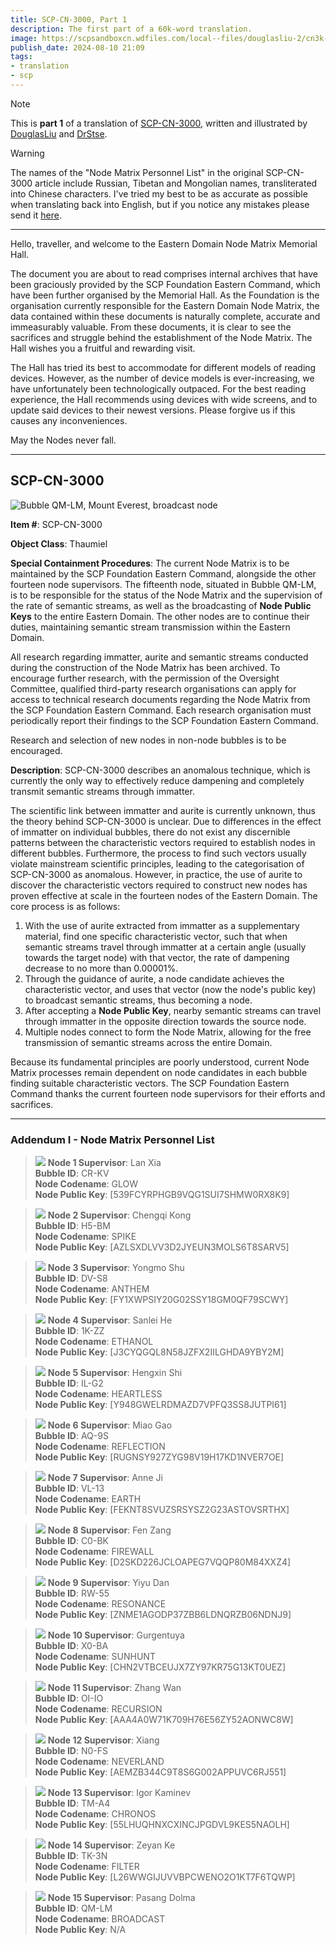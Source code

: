 ```yaml
---
title: SCP-CN-3000, Part 1
description: The first part of a 60k-word translation.
image: https://scpsandboxcn.wdfiles.com/local--files/douglasliu-2/cn3k-node-broadcast.png
publish_date: 2024-08-10 21:09
tags:
- translation
- scp
---
```


> [!note]
> This is **part 1** of a translation of [SCP-CN-3000](https://scp-wiki-cn.wikidot.com/scp-cn-985),
> written and illustrated by [DouglasLiu](https://www.wikidot.com/user:info/douglasliu)
> and [DrStse](https://www.wikidot.com/user:info/drstse).

> [!warning]
> The names of the "Node Matrix Personnel List" in the original SCP-CN-3000 article
> include Russian, Tibetan and Mongolian names, transliterated into Chinese characters.
> I've tried my best to be as accurate as possible when translating back into English,
> but if you notice any mistakes please send it [here](https://github.com/hanyuone/hanyuone.live/issues).

***

Hello, traveller, and welcome to the Eastern Domain Node Matrix Memorial Hall.

The document you are about to read comprises internal archives that have been graciously provided by the SCP Foundation Eastern Command, which have been further organised by the Memorial Hall. As the Foundation is the organisation currently responsible for the Eastern Domain Node Matrix, the data contained within these documents is naturally complete, accurate and immeasurably valuable. From these documents, it is clear to see the sacrifices and struggle behind the establishment of the Node Matrix. The Hall wishes you a fruitful and rewarding visit.

The Hall has tried its best to accommodate for different models of reading devices. However, as the number of device models is ever-increasing, we have unfortunately been technologically outpaced. For the best reading experience, the Hall recommends using devices with wide screens, and to update said devices to their newest versions. Please forgive us if this causes any inconveniences.

May the Nodes never fall.

***

## SCP-CN-3000

![Bubble QM-LM, Mount Everest, broadcast node](https://scpsandboxcn.wdfiles.com/local--files/douglasliu-2/cn3k-node-broadcast.png)

**Item #**: SCP-CN-3000

**Object Class**: Thaumiel

**Special Containment Procedures**: The current Node Matrix is to be maintained by the SCP Foundation Eastern Command, alongside the other fourteen node supervisors. The fifteenth node, situated in Bubble QM-LM, is to be responsible for the status of the Node Matrix and the supervision of the rate of semantic streams, as well as the broadcasting of **Node Public Keys** to the entire Eastern Domain. The other nodes are to continue their duties, maintaining semantic stream transmission within the Eastern Domain.

All research regarding immatter, aurite and semantic streams conducted during the construction of the Node Matrix has been archived. To encourage further research, with the permission of the Oversight Committee, qualified third-party research organisations can apply for access to technical research documents regarding the Node Matrix from the SCP Foundation Eastern Command. Each research organisation must periodically report their findings to the SCP Foundation Eastern Command.

Research and selection of new nodes in non-node bubbles is to be encouraged.

**Description**: SCP-CN-3000 describes an anomalous technique, which is currently the only way to effectively reduce dampening and completely transmit semantic streams through immatter.

The scientific link between immatter and aurite is currently unknown, thus the theory behind SCP-CN-3000 is unclear. Due to differences in the effect of immatter on individual bubbles, there do not exist any discernible patterns between the characteristic vectors required to establish nodes in different bubbles. Furthermore, the process to find such vectors usually violate mainstream scientific principles, leading to the categorisation of SCP-CN-3000 as anomalous. However, in practice, the use of aurite to discover the characteristic vectors required to construct new nodes has proven effective at scale in the fourteen nodes of the Eastern Domain. The core process is as follows:
1. With the use of aurite extracted from immatter as a supplementary material, find one specific characteristic vector, such that when semantic streams travel through immatter at a certain angle (usually towards the target node) with that vector, the rate of dampening decrease to no more than 0.00001%.
2. Through the guidance of aurite, a node candidate achieves the characteristic vector, and uses that vector (now the node's public key) to broadcast semantic streams, thus becoming a node.
3. After accepting a **Node Public Key**, nearby semantic streams can travel through immatter in the opposite direction towards the source node.
4. Multiple nodes connect to form the Node Matrix, allowing for the free transmission of semantic streams across the entire Domain.

Because its fundamental principles are poorly understood, current Node Matrix processes remain dependent on node candidates in each bubble finding suitable characteristic vectors. The SCP Foundation Eastern Command thanks the current fourteen node supervisors for their efforts and sacrifices.

***

### Addendum I - Node Matrix Personnel List

> ![](https://scpsandboxcn.wdfiles.com/local--files/douglasliu-2/cn3k-char-1.jpg) 
> **Node 1 Supervisor**: Lan Xia\
> **Bubble ID**: CR-KV\
> **Node Codename**: GLOW\
> **Node Public Key**: [539FCYRPHGB9VQG1SUI7SHMW0RX8K9]

> ![](https://scpsandboxcn.wdfiles.com/local--files/douglasliu-2/cn3k-char-2.jpg)
> **Node 2 Supervisor**: Chengqi Kong\
> **Bubble ID**: H5-BM\
> **Node Codename**: SPIKE\
> **Node Public Key**: [AZLSXDLVV3D2JYEUN3MOLS6T8SARV5]

> ![](https://scpsandboxcn.wdfiles.com/local--files/douglasliu-2/cn3k-char-3.jpg)
> **Node 3 Supervisor**: Yongmo Shu\
> **Bubble ID**: DV-S8\
> **Node Codename**: ANTHEM\
> **Node Public Key**: [FY1XWPSIY20G02SSY18GM0QF79SCWY]

> ![](https://scpsandboxcn.wdfiles.com/local--files/douglasliu-2/cn3k-char-4.jpg)
> **Node 4 Supervisor**: Sanlei He\
> **Bubble ID**: 1K-ZZ\
> **Node Codename**: ETHANOL\
> **Node Public Key**: [J3CYQGQL8N58JZFX2IILGHDA9YBY2M]

> ![](https://scpsandboxcn.wdfiles.com/local--files/douglasliu-2/cn3k-char-5-2.jpg)
> **Node 5 Supervisor**: Hengxin Shi\
> **Bubble ID**: IL-G2\
> **Node Codename**: HEARTLESS\
> **Node Public Key**: [Y948GWELRDMAZD7VPFQ3SS8JUTPI61]

> ![](https://scpsandboxcn.wdfiles.com/local--files/douglasliu-2/cn3k-char-6.jpg)
> **Node 6 Supervisor**: Miao Gao\
> **Bubble ID**: AQ-9S\
> **Node Codename**: REFLECTION\
> **Node Public Key**: [RUGNSY927ZYG98V19H17KD1NVER7OE]

> ![](https://scpsandboxcn.wdfiles.com/local--files/douglasliu-2/cn3k-char-7.jpg)
> **Node 7 Supervisor**: Anne Ji\
> **Bubble ID**: VL-13\
> **Node Codename**: EARTH\
> **Node Public Key**: [FEKNT8SVUZSRSYSZ2G23ASTOVSRTHX]

> ![](https://scpsandboxcn.wdfiles.com/local--files/douglasliu-2/cn3k-char-8.jpg)
> **Node 8 Supervisor**: Fen Zang\
> **Bubble ID**: C0-BK\
> **Node Codename**: FIREWALL\
> **Node Public Key**: [D2SKD226JCLOAPEG7VQQP80M84XXZ4]

> ![](https://scpsandboxcn.wdfiles.com/local--files/douglasliu-2/cn3k-char-9.jpg)
> **Node 9 Supervisor**: Yiyu Dan\
> **Bubble ID**: RW-55\
> **Node Codename**: RESONANCE\
> **Node Public Key**: [ZNME1AGODP37ZBB6LDNQRZB06NDNJ9]

> ![](https://scpsandboxcn.wdfiles.com/local--files/douglasliu-2/cn3k-char-10.jpg)
> **Node 10 Supervisor**: Gurgentuya\
> **Bubble ID**: X0-BA\
> **Node Codename**: SUNHUNT\
> **Node Public Key**: [CHN2VTBCEUJX7ZY97KR75G13KT0UEZ]

> ![](https://scpsandboxcn.wdfiles.com/local--files/douglasliu-2/cn3k-char-11.jpg)
> **Node 11 Supervisor**: Zhang Wan\
> **Bubble ID**: OI-IO\
> **Node Codename**: RECURSION\
> **Node Public Key**: [AAA4A0W71K709H76E56ZY52AONWC8W]

> ![](https://scpsandboxcn.wdfiles.com/local--files/douglasliu-2/cn3k-char-12.jpg)
> **Node 12 Supervisor**: Xiang\
> **Bubble ID**: N0-FS\
> **Node Codename**: NEVERLAND\
> **Node Public Key**: [AEMZB344C9T8S6G002APPUVC6RJ551]

> ![](https://scpsandboxcn.wdfiles.com/local--files/douglasliu-2/cn3k-char-13.jpg)
> **Node 13 Supervisor**: Igor Kaminev\
> **Bubble ID**: TM-A4\
> **Node Codename**: CHRONOS\
> **Node Public Key**: [55LHUQHNXCXINCJPGDVL9KES5NAOLH]

> ![](https://scpsandboxcn.wdfiles.com/local--files/douglasliu-2/cn3k-char-14.jpg)
> **Node 14 Supervisor**: Zeyan Ke\
> **Bubble ID**: TK-3N\
> **Node Codename**: FILTER\
> **Node Public Key**: [L26WWGIJUVVBPCWENO2O1KT7F6TQWP]

> ![](https://scpsandboxcn.wdfiles.com/local--files/douglasliu-2/cn3k-char-15.jpg)
> **Node 15 Supervisor**: Pasang Dolma\
> **Bubble ID**: QM-LM\
> **Node Codename**: BROADCAST\
> **Node Public Key**: N/A
